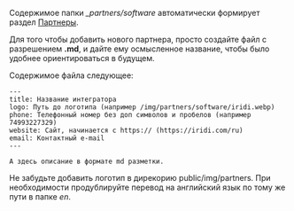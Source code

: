 Содержимое папки *_partners/software* автоматически формирует раздел [Партнеры](https://wirenboard.com/ru/pages/partners/).

Для того чтобы добавить нового партнера, просто создайте файл с разрешением **.md**,
и дайте ему осмысленное название, чтобы было удобнее ориентироваться в будущем. 

Содержимое файла следующее:
```
---
title: Название интегратора
logo: Путь до логотипа (например /img/partners/software/iridi.webp)
phone: Телефонный номер без доп символов и пробелов (например 74993227329)
website: Сайт, начинается с https:// (https://iridi.com/ru)
email: Контактный e-mail
---

А здесь описание в формате md разметки.

```

Не забудьте добавить логотип в дирекорию public/img/partners.
При необходимости продублируйте перевод на английский язык по тому же пути в папке *en*.
